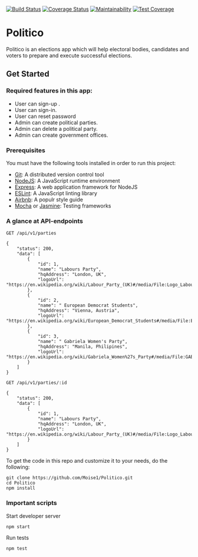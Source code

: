[![Build Status](https://travis-ci.com/Moise1/Politico.svg?branch=develop)](https://travis-ci.com/Moise1/Politico)
[![Coverage Status](https://coveralls.io/repos/github/Moise1/Politico/badge.svg?branch=develop)](https://coveralls.io/github/Moise1/Politico?branch=develop)
[![Maintainability](https://api.codeclimate.com/v1/badges/e16bbcad8de9f9f91860/maintainability)](https://codeclimate.com/github/Moise1/Politico/maintainability)
[![Test Coverage](https://api.codeclimate.com/v1/badges/e16bbcad8de9f9f91860/test_coverage)](https://codeclimate.com/github/Moise1/Politico/test_coverage)

# Politico
Politico is an elections app which will help electoral bodies, candidates and voters to prepare and execute successful elections.

## Get Started 

###  Required features in this app: 

* User  can sign-up .<br/>
* User can sign-in.<br/>
* User can reset password<br/>
* Admin  can create political parties.<br/>
* Admin  can delete a political party.<br/>
* Admin  can create government offices.




### Prerequisites 
You must have the following tools installed in order to run this project: <br/>

* [Git](https://git-scm.com/book/en/v2/Getting-Started-Installing-Git): A distributed version control tool 
* [NodeJS](https://nodejs.org/en/): A  JavaScript runtime environment<br/>
* [Express](https://expressjs.com/): A web application framework for NodeJS <br/>
* [ESLint](https://eslint.org/): A JavaScript linting library <br/>
* [Airbnb](https://github.com/airbnb/javascript): A populr style guide<br/>
* [Mocha](https://mochajs.org/) or [Jasmine](https://jasmine.github.io/): Testing frameworks

### A glance at API-endpoints 

`GET /api/v1/parties`<br/>
```
{
    "status": 200,
    "data": [
        {
            "id": 1,
            "name": "Labours Party",
            "hqAddress": "London, UK",
            "logoUrl": "https://en.wikipedia.org/wiki/Labour_Party_(UK)#/media/File:Logo_Labour_Party.svg"
        },
        {
            "id": 2,
            "name": " European Democrat Students",
            "hqAddress": "Vienna, Austria",
            "logoUrl": "https://en.wikipedia.org/wiki/European_Democrat_Students#/media/File:European_Democrat_Students_logo.jpg"
        },
        {
            "id": 3,
            "name": " Gabriela Women's Party",
            "hqAddress": "Manila, Philipines",
            "logoUrl": "https://en.wikipedia.org/wiki/Gabriela_Women%27s_Party#/media/File:GABRIELA_Women%27s_Party_(logo).jpg"
        }
    ]
}
```

`GET /api/v1/parties/:id` <br/>
``` 
{
    "status": 200,
    "data": [
        {
            "id": 1,
            "name": "Labours Party",
            "hqAddress": "London, UK",
            "logoUrl": "https://en.wikipedia.org/wiki/Labour_Party_(UK)#/media/File:Logo_Labour_Party.svg"
        }
    ]
}
```
To get the code in this repo and customize it to your needs, do the following:<br/> 

```
git clone https://github.com/Moise1/Politico.git
cd Politico
npm install

```
### Important scripts 


Start developer server 

`npm start`

Run tests 

`npm test`




